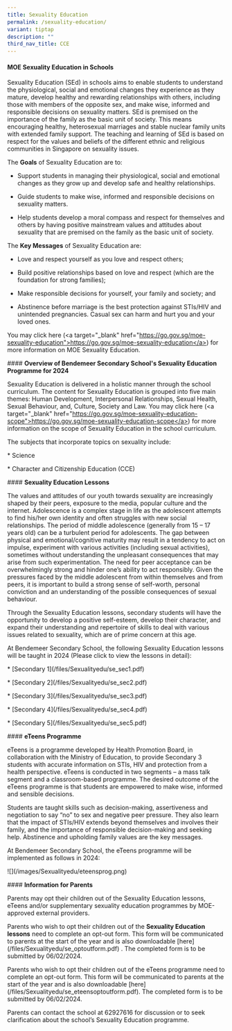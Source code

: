 ```yaml
---
title: Sexuality Education
permalink: /sexuality-education/
variant: tiptap
description: ""
third_nav_title: CCE
---
```

<h4><strong>MOE Sexuality Education in Schools</strong></h4>
<p>Sexuality Education (SEd) in schools aims to enable students to understand
the physiological, social and emotional changes they experience as they
mature, develop healthy and rewarding relationships with others, including
those with members of the opposite sex, and make wise, informed and responsible
decisions on sexuality matters. SEd is premised on the importance of the
family as the basic unit of society. This means encouraging healthy, heterosexual
marriages and stable nuclear family units with extended family support.
The teaching and learning of SEd is based on respect for the values and
beliefs of the different ethnic and religious communities in Singapore
on sexuality issues.</p>
<p>The <strong>Goals</strong> of Sexuality Education are to:</p>
<ul data-tight="true" class="tight">
<li>
<p>Support students in managing their physiological, social and emotional
changes as they grow up and develop safe and healthy relationships.</p>
</li>
<li>
<p>Guide students to make wise, informed and responsible decisions on sexuality
matters.</p>
</li>
<li>
<p>Help students develop a moral compass and respect for themselves and others
by having positive mainstream values and attitudes about sexuality that
are premised on the family as the basic unit of society.</p>
</li>
</ul>
<p>The <strong>Key Messages</strong> of Sexuality Education are:</p>
<ul data-tight="true" class="tight">
<li>
<p>Love and respect yourself as you love and respect others;</p>
</li>
<li>
<p>Build positive relationships based on love and respect (which are the
foundation for strong families);</p>
</li>
<li>
<p>Make responsible decisions for yourself, your family and society; and</p>
</li>
<li>
<p>Abstinence before marriage is the best protection against STIs/HIV and
unintended pregnancies. Casual sex can harm and hurt you and your loved
ones.</p>
</li>
</ul>
<p>You may click here (&lt;a target="_blank" href="<a href="https://go.gov.sg/moe-sexuality-education&quot;>https://go.gov.sg/moe-sexuality-education</a>" rel="noopener noreferrer nofollow" target="_blank">https://go.gov.sg/moe-sexuality-education"&gt;https://go.gov.sg/moe-sexuality-education&lt;/a&gt;</a>)
for more information on MOE Sexuality Education.</p>
<p>#### <strong>Overview of Bendemeer Secondary School's Sexuality Education Programme for 2024</strong>
</p>
<p>Sexuality Education is delivered in a holistic manner through the school
curriculum. The content for Sexuality Education is grouped into five main
themes: Human Development, Interpersonal Relationships, Sexual Health,
Sexual Behaviour, and, Culture, Society and Law. You may click here (&lt;a
target="_blank" href="<a href="https://go.gov.sg/moe-sexuality-education-scope&quot;>https://go.gov.sg/moe-sexuality-education-scope</a>" rel="noopener noreferrer nofollow" target="_blank">https://go.gov.sg/moe-sexuality-education-scope"&gt;https://go.gov.sg/moe-sexuality-education-scope&lt;/a&gt;</a>)
for more information on the scope of Sexuality Education in the school
curriculum.</p>
<p>The subjects that incorporate topics on sexuality include:</p>
<p>* Science</p>
<p>* Character and Citizenship Education (CCE)</p>
<p>#### <strong>Sexuality Education Lessons</strong>
</p>
<p>The values and attitudes of our youth towards sexuality are increasingly
shaped by their peers, exposure to the media, popular culture and the internet.
Adolescence is a complex stage in life as the adolescent attempts to find
his/her own identity and often struggles with new social relationships.
The period of middle adolescence (generally from 15 – 17 years old) can
be a turbulent period for adolescents. The gap between physical and emotional/cognitive
maturity may result in a tendency to act on impulse, experiment with various
activities (including sexual activities), sometimes without understanding
the unpleasant consequences that may arise from such experimentation. The
need for peer acceptance can be overwhelmingly strong and hinder one’s
ability to act responsibly. Given the pressures faced by the middle adolescent
from within themselves and from peers, it is important to build a strong
sense of self-worth, personal conviction and an understanding of the possible
consequences of sexual behaviour.</p>
<p>Through the Sexuality Education lessons, secondary students will have
the opportunity to develop a positive self-esteem, develop their character,
and expand their understanding and repertoire of skills to deal with various
issues related to sexuality, which are of prime concern at this age.</p>
<p>At Bendemeer Secondary School, the following Sexuality Education lessons
will be taught in 2024 (Please click to view the lessons in detail):</p>
<p>* [Secondary 1](/files/Sexualityedu/se_sec1.pdf)</p>
<p>* [Secondary 2](/files/Sexualityedu/se_sec2.pdf)</p>
<p>* [Secondary 3](/files/Sexualityedu/se_sec3.pdf)</p>
<p>* [Secondary 4](/files/Sexualityedu/se_sec4.pdf)</p>
<p>* [Secondary 5](/files/Sexualityedu/se_sec5.pdf)</p>
<p>#### <strong>eTeens Programme</strong>
</p>
<p>eTeens is a programme developed by Health Promotion Board, in collaboration
with the Ministry of Education, to provide Secondary 3 students with accurate
information on STIs, HIV and protection from a health perspective. eTeens
is conducted in two segments – a mass talk segment and a classroom-based
programme. The desired outcome of the eTeens programme is that students
are empowered to make wise, informed and sensible decisions.</p>
<p>Students are taught skills such as decision-making, assertiveness and
negotiation to say “no” to sex and negative peer pressure. They also learn
that the impact of STIs/HIV extends beyond themselves and involves their
family, and the importance of responsible decision-making and seeking help.
Abstinence and upholding family values are the key messages.</p>
<p>At Bendemeer Secondary School, the eTeens programme will be implemented
as follows in 2024:</p>
<p>![](/images/Sexualityedu/eteensprog.png)</p>
<p>#### <strong>Information for Parents</strong>
</p>
<p>Parents may opt their children out of the Sexuality Education lessons,
eTeens and/or supplementary sexuality education programmes by MOE-approved
external providers.</p>
<p>Parents who wish to opt their children out of the <strong>Sexuality Education lessons</strong> need
to complete an opt-out form. This form will be communicated to parents
at the start of the year and is also downloadable [here](/files/Sexualityedu/se_optoutform.pdf)
. The completed form is to be submitted by 06/02/2024.</p>
<p>Parents who wish to opt their children out of the eTeens programme need
to complete an opt-out form. This form will be communicated to parents
at the start of the year and is also downloadable [here](/files/Sexualityedu/se_eteensoptoutform.pdf).
The completed form is to be submitted by 06/02/2024.</p>
<p>Parents can contact the school at 62927616 for discussion or to seek clarification
about the school’s Sexuality Education programme.</p>